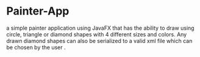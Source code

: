 # Painter-App
a simple painter application using JavaFX that has the ability to draw using circle, triangle or diamond shapes with 4 different sizes and colors. Any drawn diamond shapes can also be serialized to a valid xml file which can be chosen by the user .
